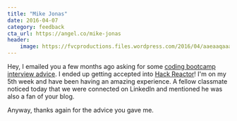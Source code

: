 ```yaml
---
title: "Mike Jonas"
date: 2016-04-07
category: feedback
cta_url: https://angel.co/mike-jonas
header:
    image: https://fvcproductions.files.wordpress.com/2016/04/aaeaaqaaaaaaaayuaaaajdc2zjc0ymuwltk3mditndy0ny1imzflltzhytmynjvmymixyq.jpg
---
```


Hey, I emailed you a few months ago asking for some [coding bootcamp interview advice](http://fvcproductions.com/2016/03/31/all-the-bootcamp-things/). I ended up getting accepted into [Hack Reactor](http://www.hackreactor.com/)! I'm on my 5th week and have been having an amazing experience. A fellow classmate noticed today that we were connected on LinkedIn and mentioned he was also a fan of your blog.

Anyway, thanks again for the advice you gave me.
